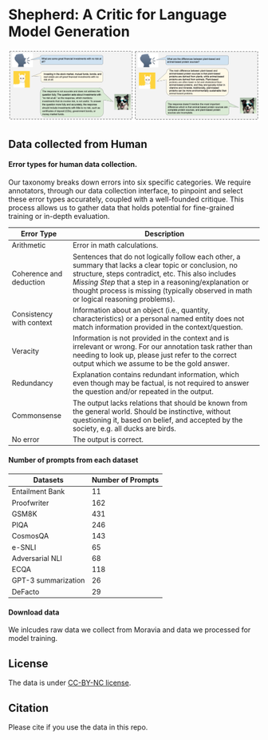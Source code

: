 # Shepherd: A Critic for Language Model Generation

<img src="images/overview.png" alt="show" style="zoom:90%;" /> 

## Data collected from Human

#### Error types for human data collection.

Our taxonomy breaks down errors into six specific categories. We require annotators, through our data collection interface, to pinpoint and select these error types accurately, coupled with a well-founded critique. This process allows us to gather data that holds potential for fine-grained training or in-depth evaluation.


Error Type | Description 
--- | --------------------------------- 
Arithmetic | Error in math calculations.
Coherence and deduction | Sentences that do not logically follow each other, a summary that lacks a clear topic or conclusion, no structure, steps contradict, etc. This also includes *Missing Step* that a step in a reasoning/explanation or thought process is missing (typically observed in math or logical reasoning problems).
Consistency with context | Information about an object (i.e., quantity, characteristics) or a personal named entity does not match information provided in the context/question.
Veracity | Information is not provided in the context and is irrelevant or wrong. For our annotation task rather than needing to look up, please just refer to the correct output which we assume to be the gold answer.
Redundancy | Explanation contains redundant information, which even though may be factual, is not required to answer the question and/or repeated in the output.
Commonsense | The output lacks relations that should be known from the general world. Should be instinctive, without questioning it, based on belief, and accepted by the society, e.g. all ducks are birds.
No error | The output is correct.

#### Number of prompts from each dataset

Datasets | Number of Prompts 
--- | --------------------------------- 
Entailment Bank | 11
Proofwriter | 162
GSM8K | 431
PIQA | 246
CosmosQA | 143
e-SNLI | 65
Adversarial NLI | 68
ECQA | 118
GPT-3 summarization | 26
DeFacto | 29


#### Download data
We inlcudes raw data we collect from Moravia and data we processed for model training. 


## License
The data is under [CC-BY-NC license](https://creativecommons.org/licenses/by-nc/2.0/).

## Citation

Please cite if you use the data in this repo.

